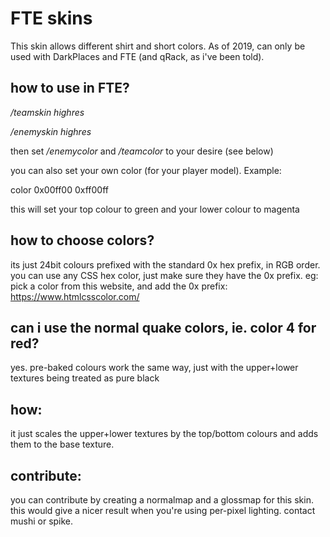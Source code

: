 # FTE skins
This skin allows different shirt and short colors. As of 2019, can only be used with DarkPlaces and FTE (and qRack, as i've been told).

## how to use in FTE?
*/teamskin highres*

*/enemyskin highres*

then set */enemycolor*  and */teamcolor* to your desire (see below)


you can also set your own color (for your player model). Example:

color 0x00ff00 0xff00ff

this will set your top colour to green and your lower colour to magenta

## how to choose colors?
its just 24bit colours prefixed with the standard 0x hex prefix, in RGB order.
you can use any CSS hex color, just make sure they have the 0x prefix.
eg: pick a color from this website, and add the 0x prefix: https://www.htmlcsscolor.com/

## can i use the normal quake colors, ie. color 4 for red?
yes. pre-baked colours work the same way, just with the upper+lower textures being treated as pure black


## how:
it just scales the upper+lower textures by the top/bottom colours and adds them to the base texture.

## contribute:
you can contribute by creating a normalmap and a glossmap for this skin. this would give a nicer result when you're using per-pixel lighting. contact mushi or spike.

 
 

